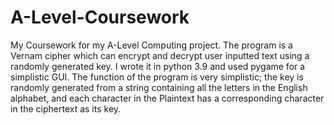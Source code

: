 # A-Level-Coursework
My Coursework for my A-Level Computing project.
The program  is a Vernam cipher which can encrypt and decrypt user inputted text
using a randomly generated key.
I wrote it in python 3.9 and used pygame for a simplistic GUI.
The function of the program is very simplistic; the key is randomly generated 
from a string containing all the letters in the English alphabet, and each
character in the Plaintext has a corresponding character in the ciphertext
as its key.
